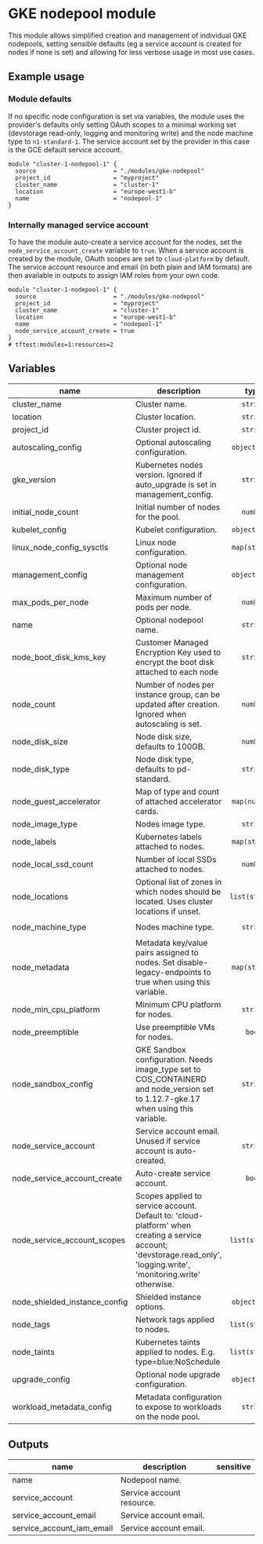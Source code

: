 # GKE nodepool module

This module allows simplified creation and management of individual GKE nodepools, setting sensible defaults (eg a service account is created for nodes if none is set) and allowing for less verbose usage in most use cases.

## Example usage

### Module defaults

If no specific node configuration is set via variables, the module uses the provider's defaults only setting OAuth scopes to a minimal working set (devstorage read-only, logging and monitoring write) and the node machine type to `n1-standard-1`. The service account set by the provider in this case is the GCE default service account.

```hcl
module "cluster-1-nodepool-1" {
  source                      = "./modules/gke-nodepool"
  project_id                  = "myproject"
  cluster_name                = "cluster-1"
  location                    = "europe-west1-b"
  name                        = "nodepool-1"
}
```

### Internally managed service account

To have the module auto-create a service account for the nodes, set the `node_service_account_create` variable to `true`. When a service account is created by the module, OAuth scopes are set to `cloud-platform` by default. The service account resource and email (in both plain and IAM formats) are then available in outputs to assign IAM roles from your own code.

```hcl
module "cluster-1-nodepool-1" {
  source                      = "./modules/gke-nodepool"
  project_id                  = "myproject"
  cluster_name                = "cluster-1"
  location                    = "europe-west1-b"
  name                        = "nodepool-1"
  node_service_account_create = true
}
# tftest:modules=1:resources=2
```

<!-- BEGIN TFDOC -->

## Variables

| name | description | type | required | default |
|---|---|:---:|:---:|:---:|
| cluster_name | Cluster name. | <code>string</code> | ✓ |  |
| location | Cluster location. | <code>string</code> | ✓ |  |
| project_id | Cluster project id. | <code>string</code> | ✓ |  |
| autoscaling_config | Optional autoscaling configuration. | <code title="object&#40;&#123;&#10;  min_node_count &#61; number&#10;  max_node_count &#61; number&#10;&#125;&#41;">object&#40;&#123;&#8230;&#125;&#41;</code> |  | <code>null</code> |
| gke_version | Kubernetes nodes version. Ignored if auto_upgrade is set in management_config. | <code>string</code> |  | <code>&#34;null&#34;</code> |
| initial_node_count | Initial number of nodes for the pool. | <code>number</code> |  | <code>1</code> |
| kubelet_config | Kubelet configuration. | <code title="object&#40;&#123;&#10;  cpu_cfs_quota        &#61; string&#10;  cpu_cfs_quota_period &#61; string&#10;  cpu_manager_policy   &#61; string&#10;&#125;&#41;">object&#40;&#123;&#8230;&#125;&#41;</code> |  | <code>null</code> |
| linux_node_config_sysctls | Linux node configuration. | <code>map&#40;string&#41;</code> |  | <code>null</code> |
| management_config | Optional node management configuration. | <code title="object&#40;&#123;&#10;  auto_repair  &#61; bool&#10;  auto_upgrade &#61; bool&#10;&#125;&#41;">object&#40;&#123;&#8230;&#125;&#41;</code> |  | <code>null</code> |
| max_pods_per_node | Maximum number of pods per node. | <code>number</code> |  | <code>null</code> |
| name | Optional nodepool name. | <code>string</code> |  | <code>&#34;null&#34;</code> |
| node_boot_disk_kms_key | Customer Managed Encryption Key used to encrypt the boot disk attached to each node | <code>string</code> |  | <code>&#34;null&#34;</code> |
| node_count | Number of nodes per instance group, can be updated after creation. Ignored when autoscaling is set. | <code>number</code> |  | <code>null</code> |
| node_disk_size | Node disk size, defaults to 100GB. | <code>number</code> |  | <code>100</code> |
| node_disk_type | Node disk type, defaults to pd-standard. | <code>string</code> |  | <code>&#34;pd-standard&#34;</code> |
| node_guest_accelerator | Map of type and count of attached accelerator cards. | <code>map&#40;number&#41;</code> |  | <code>&#123;&#125;</code> |
| node_image_type | Nodes image type. | <code>string</code> |  | <code>&#34;null&#34;</code> |
| node_labels | Kubernetes labels attached to nodes. | <code>map&#40;string&#41;</code> |  | <code>&#123;&#125;</code> |
| node_local_ssd_count | Number of local SSDs attached to nodes. | <code>number</code> |  | <code>0</code> |
| node_locations | Optional list of zones in which nodes should be located. Uses cluster locations if unset. | <code>list&#40;string&#41;</code> |  | <code>null</code> |
| node_machine_type | Nodes machine type. | <code>string</code> |  | <code>&#34;n1-standard-1&#34;</code> |
| node_metadata | Metadata key/value pairs assigned to nodes. Set disable-legacy-endpoints to true when using this variable. | <code>map&#40;string&#41;</code> |  | <code>null</code> |
| node_min_cpu_platform | Minimum CPU platform for nodes. | <code>string</code> |  | <code>&#34;null&#34;</code> |
| node_preemptible | Use preemptible VMs for nodes. | <code>bool</code> |  | <code>null</code> |
| node_sandbox_config | GKE Sandbox configuration. Needs image_type set to COS_CONTAINERD and node_version set to 1.12.7-gke.17 when using this variable. | <code>string</code> |  | <code>&#34;null&#34;</code> |
| node_service_account | Service account email. Unused if service account is auto-created. | <code>string</code> |  | <code>&#34;null&#34;</code> |
| node_service_account_create | Auto-create service account. | <code>bool</code> |  | <code>false</code> |
| node_service_account_scopes | Scopes applied to service account. Default to: 'cloud-platform' when creating a service account; 'devstorage.read_only', 'logging.write', 'monitoring.write' otherwise. | <code>list&#40;string&#41;</code> |  | <code>&#91;&#93;</code> |
| node_shielded_instance_config | Shielded instance options. | <code title="object&#40;&#123;&#10;  enable_secure_boot          &#61; bool&#10;  enable_integrity_monitoring &#61; bool&#10;&#125;&#41;">object&#40;&#123;&#8230;&#125;&#41;</code> |  | <code>null</code> |
| node_tags | Network tags applied to nodes. | <code>list&#40;string&#41;</code> |  | <code>null</code> |
| node_taints | Kubernetes taints applied to nodes. E.g. type=blue:NoSchedule | <code>list&#40;string&#41;</code> |  | <code>&#91;&#93;</code> |
| upgrade_config | Optional node upgrade configuration. | <code title="object&#40;&#123;&#10;  max_surge       &#61; number&#10;  max_unavailable &#61; number&#10;&#125;&#41;">object&#40;&#123;&#8230;&#125;&#41;</code> |  | <code>null</code> |
| workload_metadata_config | Metadata configuration to expose to workloads on the node pool. | <code>string</code> |  | <code>&#34;GKE_METADATA&#34;</code> |

## Outputs

| name | description | sensitive |
|---|---|:---:|
| name | Nodepool name. |  |
| service_account | Service account resource. |  |
| service_account_email | Service account email. |  |
| service_account_iam_email | Service account email. |  |


<!-- END TFDOC -->
